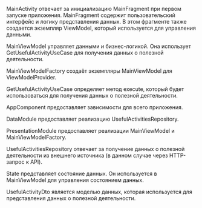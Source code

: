 MainActivity отвечает за инициализацию MainFragment при первом запуске приложения. MainFragment содержит пользовательский интерфейс и логику представления данных. В этом фрагменте также создается экземпляр ViewModel, который используется для управления данными.

MainViewModel управляет данными и бизнес-логикой. Она использует GetUsefulActivityUseCase для получения данных о полезной деятельности.

MainViewModelFactory создаёт экземпляры MainViewModel для ViewModelProvider.

GetUsefulActivityUseCase определяет метод execute, который будет использоваться для получения данных о полезной деятельности.

AppComponent предоставляет зависимости для всего приложения.

DataModule предоставляет реализацию UsefulActivitiesRepository.

PresentationModule предоставляет реализации MainViewModel и MainViewModelFactory.

UsefulActivitiesRepository отвечает за получение данных о полезной деятельности из внешнего источника (в данном случае через HTTP-запрос к API).

State представляет состояние данных. Он используется в MainViewModel для управления состоянием данных.

UsefulActivityDto является моделью данных, которая используется для представления данных о полезной деятельности.

